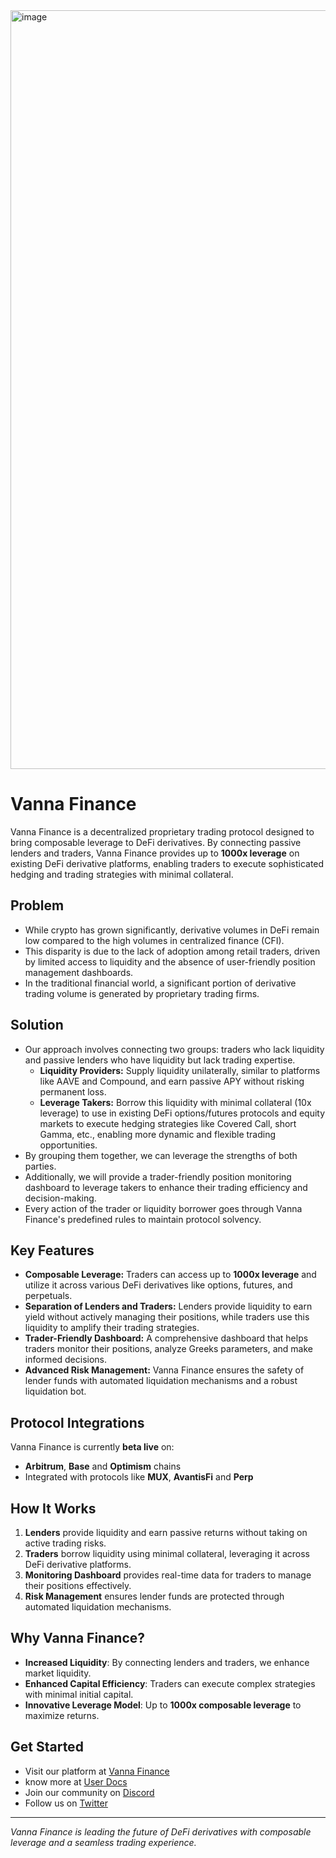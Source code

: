 <img width="1214" alt="image" src="https://github.com/user-attachments/assets/980291f5-f244-4ee8-820a-c95e27399d97" />



# Vanna Finance
Vanna Finance is a decentralized proprietary trading protocol designed to bring composable leverage to DeFi derivatives. By connecting passive lenders and traders, Vanna Finance provides up to **1000x leverage** on existing DeFi derivative platforms, enabling traders to execute sophisticated hedging and trading strategies with minimal collateral.

## Problem
- While crypto has grown significantly, derivative volumes in DeFi remain low compared to the high volumes in centralized finance (CFI).
- This disparity is due to the lack of adoption among retail traders, driven by limited access to liquidity and the absence of user-friendly position management dashboards.
- In the traditional financial world, a significant portion of derivative trading volume is generated by proprietary trading firms.

## Solution
- Our approach involves connecting two groups: traders who lack liquidity and passive lenders who have liquidity but lack trading expertise.
  - **Liquidity Providers:** Supply liquidity unilaterally, similar to platforms like AAVE and Compound, and earn passive APY without risking permanent loss.
  - **Leverage Takers:** Borrow this liquidity with minimal collateral (10x leverage) to use in existing DeFi options/futures protocols and equity markets to execute hedging strategies like Covered Call, short Gamma, etc., enabling more dynamic and flexible trading opportunities.
- By grouping them together, we can leverage the strengths of both parties.
- Additionally, we will provide a trader-friendly position monitoring dashboard to leverage takers to enhance their trading efficiency and decision-making.
- Every action of the trader or liquidity borrower goes through Vanna Finance's predefined rules to maintain protocol solvency.



## Key Features
- **Composable Leverage:** Traders can access up to **1000x leverage** and utilize it across various DeFi derivatives like options, futures, and perpetuals.
- **Separation of Lenders and Traders:** Lenders provide liquidity to earn yield without actively managing their positions, while traders use this liquidity to amplify their trading strategies.
- **Trader-Friendly Dashboard:** A comprehensive dashboard that helps traders monitor their positions, analyze Greeks parameters, and make informed decisions.
- **Advanced Risk Management:** Vanna Finance ensures the safety of lender funds with automated liquidation mechanisms and a robust liquidation bot.

## Protocol Integrations
Vanna Finance is currently **beta live** on:
- **Arbitrum**, **Base** and **Optimism** chains
- Integrated with protocols like **MUX**, **AvantisFi** and **Perp** 

## How It Works
1. **Lenders** provide liquidity and earn passive returns without taking on active trading risks.
2. **Traders** borrow liquidity using minimal collateral, leveraging it across DeFi derivative platforms.
3. **Monitoring Dashboard** provides real-time data for traders to manage their positions effectively.
4. **Risk Management** ensures lender funds are protected through automated liquidation mechanisms.

## Why Vanna Finance?
- **Increased Liquidity**: By connecting lenders and traders, we enhance market liquidity.
- **Enhanced Capital Efficiency**: Traders can execute complex strategies with minimal initial capital.
- **Innovative Leverage Model**: Up to **1000x composable leverage** to maximize returns.

## Get Started
- Visit our platform at [Vanna Finance](https://vanna.finance)
- know more at [User Docs](https://docs.vanna.finance/docs) 
- Join our community on [Discord](https://discord.gg/w9ebrNrv)
- Follow us on [Twitter](https://x.com/vannafinance)

---
*Vanna Finance is leading the future of DeFi derivatives with composable leverage and a seamless trading experience.*

